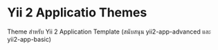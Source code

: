 # Yii 2 Applicatio Themes
Theme สำหรับ Yii 2 Application Template (สนับสนุน yii2-app-advanced และ yii2-app-basic)
